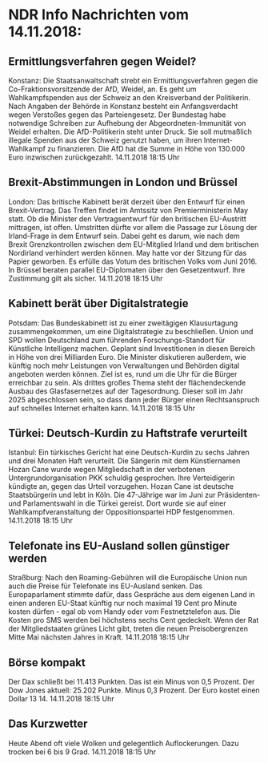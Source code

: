 # NDR Info Nachrichten vom 14.11.2018:


## Ermittlungsverfahren gegen Weidel?
Konstanz: Die Staatsanwaltschaft strebt ein Ermittlungsverfahren gegen die Co-Fraktionsvorsitzende der AfD, Weidel, an. Es geht um Wahlkampfspenden aus der Schweiz an den Kreisverband der Politikerin. Nach Angaben der Behörde in Konstanz besteht ein Anfangsverdacht wegen Verstoßes gegen das Parteiengesetz. Der Bundestag habe notwendige Schreiben zur Aufhebung der Abgeordneten-Immunität von Weidel erhalten. Die AfD-Politikerin steht unter Druck. Sie soll mutmaßlich illegale Spenden aus der Schweiz genutzt haben, um ihren Internet-Wahlkampf zu finanzieren. Die AfD hat die Summe in Höhe von 130.000 Euro inzwischen zurückgezahlt. 14.11.2018 18:15 Uhr 

## Brexit-Abstimmungen in London und Brüssel
London: Das britische Kabinett berät derzeit über den Entwurf für einen Brexit-Vertrag. Das Treffen findet im Amtssitz von Premierministerin May statt. Ob die Minister den Vertragsentwurf für den britischen EU-Austritt mittragen, ist offen. Umstritten dürfte vor allem die Passage zur Lösung der Irland-Frage in dem Entwurf sein. Dabei geht es darum, wie nach dem Brexit Grenzkontrollen zwischen dem EU-Mitglied Irland und dem britischen Nordirland verhindert werden können. May hatte vor der Sitzung für das Papier geworben. Es erfülle das Votum des britischen Volks vom Juni 2016. In Brüssel beraten parallel EU-Diplomaten über den Gesetzentwurf. Ihre Zustimmung gilt als sicher. 14.11.2018 18:15 Uhr 

## Kabinett berät über Digitalstrategie
Potsdam: Das Bundeskabinett ist zu einer zweitägigen Klausurtagung zusammengekommen, um eine Digitalstrategie zu beschließen. Union und SPD wollen Deutschland zum führenden Forschungs-Standort für Künstliche Intelligenz machen. Geplant sind Investitionen in diesen Bereich in Höhe von drei Milliarden Euro. Die Minister diskutieren außerdem, wie künftig noch mehr Leistungen von Verwaltungen und Behörden digital angeboten werden können. Ziel ist es, rund um die Uhr für die Bürger erreichbar zu sein. Als drittes großes Thema steht der flächendeckende Ausbau des Glasfasernetzes auf der Tagesordnung. Dieser soll im Jahr 2025 abgeschlossen sein, so dass dann jeder Bürger einen Rechtsanspruch auf schnelles Internet erhalten kann. 14.11.2018 18:15 Uhr 

## Türkei: Deutsch-Kurdin zu Haftstrafe verurteilt
Istanbul: Ein türkisches Gericht hat eine Deutsch-Kurdin zu sechs Jahren und drei Monaten Haft verurteilt. Die Sängerin mit dem Künstlernamen Hozan Cane wurde wegen Mitgliedschaft in der verbotenen Untergrundorganisation PKK schuldig gesprochen. Ihre Verteidigerin kündigte an, gegen das Urteil vorzugehen. Hozan Cane ist deutsche Staatsbürgerin und lebt in Köln. Die 47-Jährige war im Juni zur Präsidenten- und Parlamentswahl in die Türkei gereist. Dort wurde sie auf einer Wahlkampfveranstaltung der Oppositionspartei HDP festgenommen. 14.11.2018 18:15 Uhr 

## Telefonate ins EU-Ausland sollen günstiger werden
Straßburg: Nach den Roaming-Gebühren will die Europäische Union nun auch die Preise für Telefonate ins EU-Ausland senken. Das Europaparlament stimmte dafür, dass Gespräche aus dem eigenen Land in einen anderen EU-Staat künftig nur noch maximal 19 Cent pro Minute kosten dürfen - egal ob vom Handy oder vom Festnetztelefon aus. Die Kosten pro SMS werden bei höchstens sechs Cent gedeckelt. Wenn der Rat der Mitgliedstaaten grünes Licht gibt, treten die neuen Preisobergrenzen Mitte Mai nächsten Jahres in Kraft. 14.11.2018 18:15 Uhr 

## Börse kompakt
Der Dax schließt bei 11.413 Punkten. Das ist ein Minus von 0,5 Prozent. Der Dow Jones aktuell: 25.202 Punkte. Minus 0,3 Prozent. Der Euro kostet einen Dollar 13 14. 14.11.2018 18:15 Uhr 

## Das Kurzwetter
Heute Abend oft viele Wolken und gelegentlich Auflockerungen. Dazu trocken bei 6 bis 9 Grad. 14.11.2018 18:15 Uhr 
